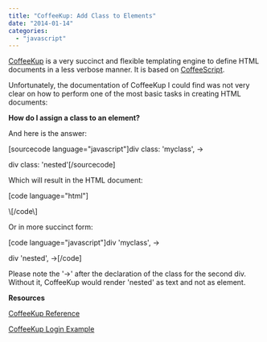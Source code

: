 ```yaml
---
title: "CoffeeKup: Add Class to Elements"
date: "2014-01-14"
categories: 
  - "javascript"
---
```


[CoffeeKup](http://coffeekup.org/) is a very succinct and flexible templating engine to define HTML documents in a less verbose manner. It is based on [CoffeeScript](http://coffeescript.org/).

Unfortunately, the documentation of CoffeeKup I could find was not very clear on how to perform one of the most basic tasks in creating HTML documents:

**How do I assign a class to an element?**

And here is the answer:

\[sourcecode language="javascript"\]div class: 'myclass', ->

div class: 'nested'\[/sourcecode\]

Which will result in the HTML document:

\[code language="html"\]<div class='myclass'>

<div class='nested'></div>

</div>\[/code\]

Or in more succinct form:

\[code language="javascript"\]div 'myclass', ->

div 'nested', ->\[/code\]

Please note the '->' after the declaration of the class for the second div. Without it, CoffeeKup would render 'nested' as text and not as element.

**Resources**

[CoffeeKup Reference](https://github.com/mauricemach/coffeekup/blob/master/docs/reference.md)

[CoffeeKup Login Example](https://github.com/mauricemach/coffeekup/blob/master/examples/express/views/login.coffee)
